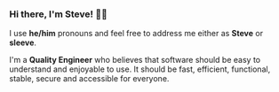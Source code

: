 ### Hi there, I'm Steve! 👋🏼

I use **he/him** pronouns and feel free to address me either as **Steve** or **sleeve**.

I'm a **Quality Engineer** who believes that software should be easy to understand and enjoyable to use. It should be fast, efficient, functional, stable, secure and accessible for everyone.
